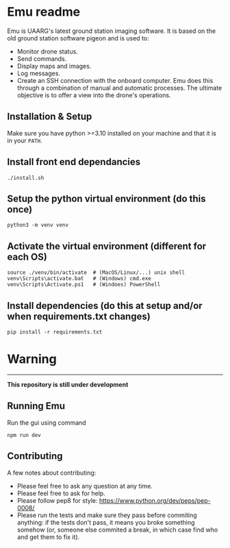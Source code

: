 Emu readme
=============
Emu is UAARG's latest ground station imaging software. It is based on 
the old ground station software pigeon and is used to:
- Monitor drone status.
- Send commands.
- Display maps and images.
- Log messages.
- Create an SSH connection with the onboard computer.
Emu does this through a combination of manual and
automatic processes. The ultimate objective is to offer a view into 
the drone's operations.


Installation & Setup
--------------------

Make sure you have python >=3.10 installed on your machine and that it is in
your `PATH`.

Install front end dependancies
--------------------
```
./install.sh
```
Setup the python virtual environment (do this once)
--------------------
```
python3 -m venv venv
```
Activate the virtual environment (different for each OS)
--------------------
```
source ./venv/bin/activate  # (MacOS/Linux/...) unix shell
venv\Scripts\activate.bat   # (Windows) cmd.exe
venv\Scripts\Activate.ps1   # (Windoes) PowerShell
```

Install dependencies (do this at setup and/or when requirements.txt changes)
--------------------
```
pip install -r requirements.txt
```
# Warning
--------------
**This repository is still under development**

Running Emu
--------------
Run the gui using command
```
npm run dev
```
Contributing
------------
A few notes about contributing:

* Please feel free to ask any question at any time.
* Please feel free to ask for help.
* Please follow pep8 for style: https://www.python.org/dev/peps/pep-0008/
* Please run the tests and make sure they pass before commiting
  anything: if the tests don't pass, it means you broke something
  somehow (or, someone else commited a break, in which case find who
  and get them to fix it).

